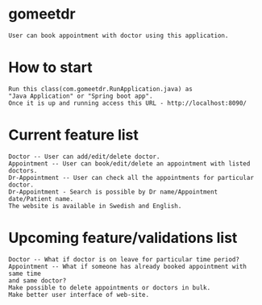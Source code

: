 # gomeetdr
	User can book appointment with doctor using this application.
	
# How to start
	Run this class(com.gomeetdr.RunApplication.java) as 
	"Java Application" or "Spring boot app".
	Once it is up and running access this URL - http://localhost:8090/

# Current feature list
	Doctor -- User can add/edit/delete doctor.
	Appointment -- User can book/edit/delete an appointment with listed doctors.
	Dr-Appointment -- User can check all the appointments for particular doctor.
	Dr-Appointment - Search is possible by Dr name/Appointment date/Patient name.
	The website is available in Swedish and English.

# Upcoming feature/validations list
	Doctor -- What if doctor is on leave for particular time period?
	Appointment -- What if someone has already booked appointment with same time 
	and same doctor?
	Make possible to delete appointments or doctors in bulk.
	Make better user interface of web-site.